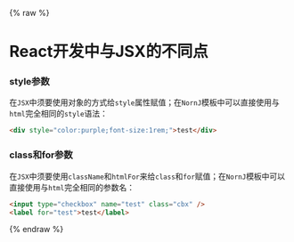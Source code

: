 {% raw %}
# React开发中与JSX的不同点

### style参数

在`JSX`中须要使用对象的方式给`style`属性赋值；在`NornJ`模板中可以直接使用与`html`完全相同的`style`语法：

```html
<div style="color:purple;font-size:1rem;">test</div>
```

### class和for参数

在`JSX`中须要使用`className`和`htmlFor`来给`class`和`for`赋值；在`NornJ`模板中可以直接使用与`html`完全相同的参数名：

```html
<input type="checkbox" name="test" class="cbx" />
<label for="test">test</label>
```
{% endraw %}